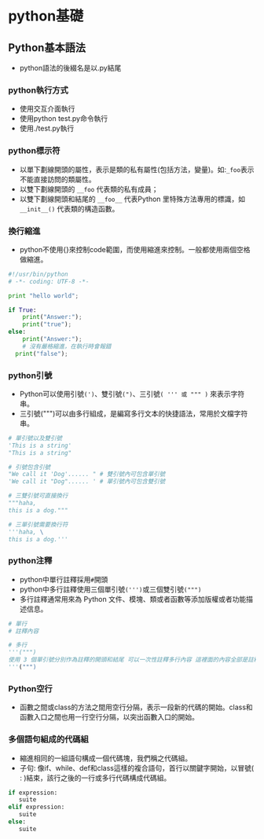 # python基礎
## Python基本語法
- python語法的後綴名是以.py結尾
### python執行方式
- 使用交互介面執行
- 使用python test.py命令執行
- 使用./test.py執行

### python標示符
- 以單下劃線開頭的屬性，表示是類的私有屬性(包括方法，變量)。如:`_foo`表示不能直接訪問的類屬性。
- 以雙下劃線開頭的 `__foo` 代表類的私有成員；
- 以雙下劃線開頭和結尾的 `__foo__` 代表Python 里特殊方法專用的標識，如 `__init__()` 代表類的構造函數。

### 換行縮進
- python不使用{}來控制code範圍，而使用縮進來控制。一般都使用兩個空格做縮進。
```python
#!/usr/bin/python
# -*- coding: UTF-8 -*-

print "hello world";

if True:
    print("Answer:");
    print("true");
else:
    print("Answer:");
    # 沒有嚴格縮進，在執行時會報錯
  print("false");
```

### python引號
- Python可以使用引號`(')`、雙引號`(")`、三引號`( ''' 或 """ )` 來表示字符串。
- 三引號(""")可以由多行組成，是編寫多行文本的快捷語法，常用於文檔字符串。
```python
# 單引號以及雙引號
'This is a string'
"This is a string"

# 引號包含引號
"We call it 'Dog'...... " # 雙引號內可包含單引號
'We call it "Dog"...... ' # 單引號內可包含雙引號

# 三雙引號可直接換行
"""haha,
this is a dog."""

# 三單引號需要換行符
'''haha, \
this is a dog.'''
```
### python注釋
- python中單行註釋採用`#`開頭
- python中多行註釋使用三個單引號`(''')`或三個雙引號`(""")`
- 多行註釋通常用來為 Python 文件、模塊、類或者函數等添加版權或者功能描述信息。
```python
# 單行
# 註釋內容

# 多行
'''(""")
使用 3 個單引號分別作為註釋的開頭和結尾 可以一次性註釋多行內容 這裡面的內容全部是註釋內容
'''(""")
```

### Python空行
- 函數之間或class的方法之間用空行分隔，表示一段新的代碼的開始。class和函數入口之間也用一行空行分隔，以突出函數入口的開始。

### 多個語句組成的代碼組
- 縮進相同的一組語句構成一個代碼塊，我們稱之代碼組。
- 子句: 像if、while、def和class這樣的複合語句，首行以關鍵字開始，以冒號( : )結束，該行之後的一行或多行代碼構成代碼組。
```python
if expression: 
   suite 
elif expression:
   suite  
else:
   suite 
```
